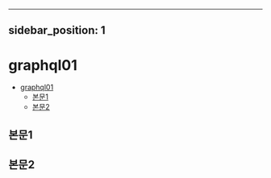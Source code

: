 ---
sidebar_position: 1
---- 


# graphql01
<!-- prettier-ignore-start -->
- [graphql01](#graphql01)
  - [본문1](#본문1)
  - [본문2](#본문2)

<!-- prettier-ignore-end -->
## 본문1

## 본문2

